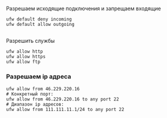 Разрешаем исходящие подключения и запрещаем входящие
```
ufw default deny incoming
ufw default allow outgoing
```
##
Разрешить службы
```
ufw allow http
ufw allow https
ufw allow ftp 
```
### Разрешаем ip адреса
```
ufw allow from 46.229.220.16
# Конкретный порт:
ufw allow from 46.229.220.16 to any port 22
# Диапазон ip адресов:
ufw allow from 111.111.11.1/24 to any port 22
